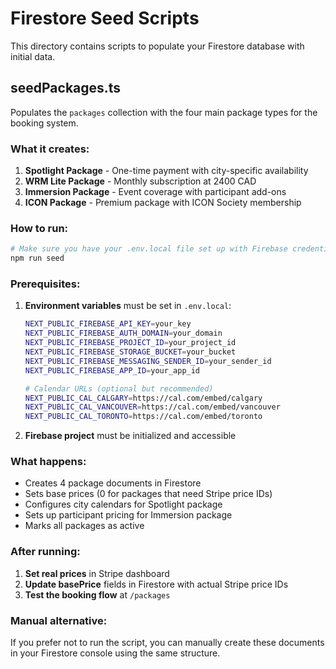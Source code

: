 # Firestore Seed Scripts

This directory contains scripts to populate your Firestore database with initial data.

## seedPackages.ts

Populates the `packages` collection with the four main package types for the booking system.

### What it creates:

1. **Spotlight Package** - One-time payment with city-specific availability
2. **WRM Lite Package** - Monthly subscription at 2400 CAD
3. **Immersion Package** - Event coverage with participant add-ons
4. **ICON Package** - Premium package with ICON Society membership

### How to run:

```bash
# Make sure you have your .env.local file set up with Firebase credentials
npm run seed
```

### Prerequisites:

1. **Environment variables** must be set in `.env.local`:
   ```bash
   NEXT_PUBLIC_FIREBASE_API_KEY=your_key
   NEXT_PUBLIC_FIREBASE_AUTH_DOMAIN=your_domain
   NEXT_PUBLIC_FIREBASE_PROJECT_ID=your_project_id
   NEXT_PUBLIC_FIREBASE_STORAGE_BUCKET=your_bucket
   NEXT_PUBLIC_FIREBASE_MESSAGING_SENDER_ID=your_sender_id
   NEXT_PUBLIC_FIREBASE_APP_ID=your_app_id
   
   # Calendar URLs (optional but recommended)
   NEXT_PUBLIC_CAL_CALGARY=https://cal.com/embed/calgary
   NEXT_PUBLIC_CAL_VANCOUVER=https://cal.com/embed/vancouver
   NEXT_PUBLIC_CAL_TORONTO=https://cal.com/embed/toronto
   ```

2. **Firebase project** must be initialized and accessible

### What happens:

- Creates 4 package documents in Firestore
- Sets base prices (0 for packages that need Stripe price IDs)
- Configures city calendars for Spotlight package
- Sets up participant pricing for Immersion package
- Marks all packages as active

### After running:

1. **Set real prices** in Stripe dashboard
2. **Update basePrice** fields in Firestore with actual Stripe price IDs
3. **Test the booking flow** at `/packages`

### Manual alternative:

If you prefer not to run the script, you can manually create these documents in your Firestore console using the same structure.
